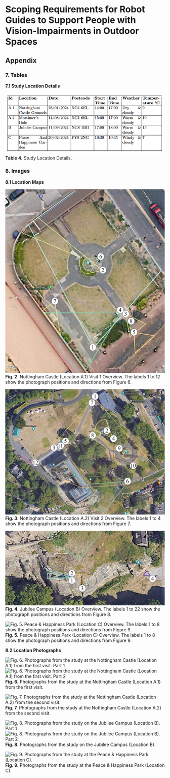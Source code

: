 # Scoping Requirements for Robot Guides to Support People with Vision-Impairments in Outdoor Spaces

## Appendix

### 7. Tables

**7.1 Study Location Details**

![Table 4. Study Location Details.](/Tables/study_location_details.png)
**Table 4.** Study Location Details.


### 8. Images

**8.1 Location Maps**

![Fig. 2. Nottingham Castle (Location A.1) Visit 1 Overview. The labels 1 to 12 show the photograph positions and directions from Figure 6.](/Figures/Annotated/annotated_map_1.png)
**Fig. 2.** Nottingham Castle (Location A.1) Visit 1 Overview. The labels 1 to 12 show the photograph positions and directions from Figure 6.


![Fig. 3. Nottingham Castle (Location A.2) Visit 2 Overview. The labels 1 to 4 show the photograph positions and directions from Figure 7.](/Figures/Annotated/annotated_map_2_A.png)
**Fig. 3.** Nottingham Castle (Location A.2) Visit 2 Overview. The labels 1 to 4 show the photograph positions and directions from Figure 7.


![Fig. 4. Jubilee Campus (Location B) Overview. The labels 1 to 22 show the photograph positions and directions from Figure 8.](/Figures/Annotated/annotated_map_2_B.png)
**Fig. 4.** Jubilee Campus (Location B) Overview. The labels 1 to 22 show the photograph positions and directions from Figure 8.


![Fig. 5. Peace & Happiness Park (Location C) Overview. The labels 1 to 8 show the photograph positions and directions from Figure 9.](/Figures/Annotated/annotated_map_3.png)
**Fig. 5.** Peace & Happiness Park (Location C) Overview. The labels 1 to 8 show the photograph positions and directions from Figure 9.


**8.2 Location Photographs**

![Fig. 6. Photographs from the study at the Nottingham Castle (Location A.1) from the first visit. Part 1](/Figures/Photographs/nottingham_castle_1_A.png)
![Fig. 6. Photographs from the study at the Nottingham Castle (Location A.1) from the first visit. Part 2](/Figures/Photographs/nottingham_castle_1_B.png)
**Fig. 6.** Photographs from the study at the Nottingham Castle (Location A.1) from the first visit.


![Fig. 7. Photographs from the study at the Nottingham Castle (Location A.2) from the second visit.](/Figures/Photographs/nottingham_castle_2.png)
**Fig. 7.** Photographs from the study at the Nottingham Castle (Location A.2) from the second visit.


![Fig. 8. Photographs from the study on the Jubilee Campus (Location B). Part 1](/Figures/Photographs/University_of_nottingham_jubilee_1.png)
![Fig. 8. Photographs from the study on the Jubilee Campus (Location B). Part 2](/Figures/Photographs/University_of_nottingham_jubilee_2.png)
**Fig. 8.** Photographs from the study on the Jubilee Campus (Location B).


![Fig. 9. Photographs from the study at the Peace & Happiness Park (Location C).](/Figures/Photographs/st_annes.png)
**Fig. 9.** Photographs from the study at the Peace & Happiness Park (Location C).
